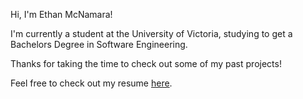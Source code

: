 Hi, I'm Ethan McNamara!

I'm currently a student at the University of Victoria, studying to get a Bachelors Degree in Software Engineering.

Thanks for taking the time to check out some of my past projects! 

Feel free to check out my resume [here](https://drive.google.com/file/d/17i0u2bsFNrO2w34wQ6eAKgkyNek9zSUp/view?usp=sharing).
